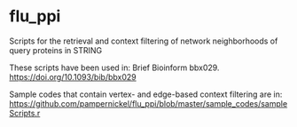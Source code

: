 # flu_ppi

Scripts for the retrieval and context filtering of network neighborhoods of query proteins in STRING

These scripts have been used in: Brief Bioinform bbx029. https://doi.org/10.1093/bib/bbx029

Sample codes that contain vertex- and edge-based context filtering are in:
https://github.com/pampernickel/flu_ppi/blob/master/sample_codes/sampleScripts.r
